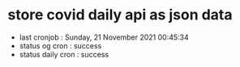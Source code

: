 # store covid daily api as json data

- last cronjob : Sunday, 21 November 2021 00:45:34
- status og cron : success
- status daily cron : success
      
      